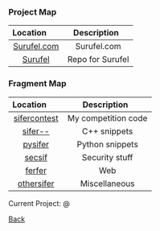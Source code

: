 ### Project Map

| Location         | Description                                                                          |
|:----------------:|:------------------------------------------------------------------------------------:|
| [Surufel.com](http://surufel.com/)                                                   | Surufel.com      |
| [Surufel](https://github.com/Surufel/surufel)                                        | Repo for Surufel |

### Fragment Map

| Location         | Description                                                                          |
|:----------------:|:------------------------------------------------------------------------------------:|
| [sifercontest](https://github.com/Surufel/Personal/tree/master/2.sifercontest)   | My competition code  |
| [sifer--](https://github.com/Surufel/Personal/tree/master/0.sifer--)             | C++ snippets         |
| [pysifer](https://github.com/Surufel/Personal/tree/master/1.pysifer)             | Python snippets      |
| [secsif](https://github.com/Surufel/Personal/tree/master/5.secsif)               | Security stuff       |
| [ferfer](https://github.com/Surufel/Personal/tree/master/3.ferfer)               | Web                  |
| [othersifer](https://github.com/Surufel/Personal/tree/master/4.othersifer)       | Miscellaneous        |




Current Project:  @

[Back](http://www.siferaseph.com)
